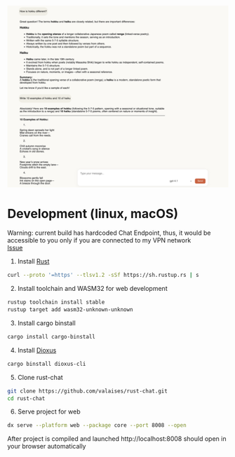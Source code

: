 
![img.png](gh_media/main-image.png)


# Development (linux, macOS)

Warning: current build has hardcoded Chat Endpoint, thus, it would be accessible to you only if you are connected to my VPN network\
[Issue](https://github.com/valaises/rust-chat/issues/5)

1. Install [Rust](https://www.rust-lang.org/tools/install)
```sh
curl --proto '=https' --tlsv1.2 -sSf https://sh.rustup.rs | s
```

2. Install toolchain and WASM32 for web development
```sh
rustup toolchain install stable
rustup target add wasm32-unknown-unknown
```

3. Install cargo binstall
```sh
cargo install cargo-binstall
```

4. Install [Dioxus](https://dioxuslabs.com/)
```sh
cargo binstall dioxus-cli
```

5. Clone rust-chat
```sh
git clone https://github.com/valaises/rust-chat.git
cd rust-chat
```

6. Serve project for web
```bash
dx serve --platform web --package core --port 8008 --open
```

After project is compiled and launched http://localhost:8008 should open in your browser automatically
